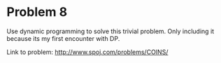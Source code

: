 # Problem 8

Use dynamic programming to solve this trivial problem. Only including it because its my first encounter with DP.

Link to problem: http://www.spoj.com/problems/COINS/


